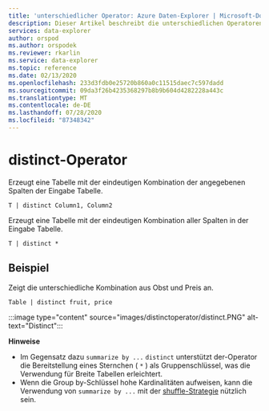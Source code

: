 ```yaml
---
title: 'unterschiedlicher Operator: Azure Daten-Explorer | Microsoft-Dokumentation'
description: Dieser Artikel beschreibt die unterschiedlichen Operatoren in Azure Daten-Explorer.
services: data-explorer
author: orspod
ms.author: orspodek
ms.reviewer: rkarlin
ms.service: data-explorer
ms.topic: reference
ms.date: 02/13/2020
ms.openlocfilehash: 233d3fdb0e25720b860a0c11515daec7c597dadd
ms.sourcegitcommit: 09da3f26b4235368297b8b9b604d4282228a443c
ms.translationtype: MT
ms.contentlocale: de-DE
ms.lasthandoff: 07/28/2020
ms.locfileid: "87348342"
---
```

# <a name="distinct-operator"></a>distinct-Operator

Erzeugt eine Tabelle mit der eindeutigen Kombination der angegebenen Spalten der Eingabe Tabelle. 

```kusto
T | distinct Column1, Column2
```

Erzeugt eine Tabelle mit der eindeutigen Kombination aller Spalten in der Eingabe Tabelle.

```kusto
T | distinct *
```

## <a name="example"></a>Beispiel

Zeigt die unterschiedliche Kombination aus Obst und Preis an.

```kusto
Table | distinct fruit, price
```

:::image type="content" source="images/distinctoperator/distinct.PNG" alt-text="Distinct":::

**Hinweise**

* Im Gegensatz dazu `summarize by ...` `distinct` unterstützt der-Operator die Bereitstellung eines Sternchen ( `*` ) als Gruppenschlüssel, was die Verwendung für Breite Tabellen erleichtert.
* Wenn die Group by-Schlüssel hohe Kardinalitäten aufweisen, kann die Verwendung von `summarize by ...` mit der [shuffle-Strategie](shufflequery.md) nützlich sein.